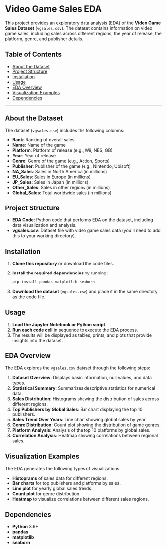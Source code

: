 # Video Game Sales EDA

This project provides an exploratory data analysis (EDA) of the **Video Game Sales Dataset** (`vgsales.csv`). The dataset contains information on video game sales, including sales across different regions, the year of release, the platform, genre, and publisher details.

## Table of Contents

- [About the Dataset](#about-the-dataset)
- [Project Structure](#project-structure)
- [Installation](#installation)
- [Usage](#usage)
- [EDA Overview](#eda-overview)
- [Visualization Examples](#visualization-examples)
- [Dependencies](#dependencies)

---

## About the Dataset

The dataset (`vgsales.csv`) includes the following columns:

- **Rank**: Ranking of overall sales
- **Name**: Name of the game
- **Platform**: Platform of release (e.g., Wii, NES, GB)
- **Year**: Year of release
- **Genre**: Genre of the game (e.g., Action, Sports)
- **Publisher**: Publisher of the game (e.g., Nintendo, Ubisoft)
- **NA_Sales**: Sales in North America (in millions)
- **EU_Sales**: Sales in Europe (in millions)
- **JP_Sales**: Sales in Japan (in millions)
- **Other_Sales**: Sales in other regions (in millions)
- **Global_Sales**: Total worldwide sales (in millions)

## Project Structure

- **EDA Code**: Python code that performs EDA on the dataset, including data visualization and analysis.
- **vgsales.csv**: Dataset file with video game sales data (you'll need to add this to your working directory).

## Installation

1. **Clone this repository** or download the code files.
2. **Install the required dependencies** by running:

   ```bash
   pip install pandas matplotlib seaborn
   ```

3. **Download the dataset** (`vgsales.csv`) and place it in the same directory as the code file.

## Usage

1. **Load the Jupyter Notebook or Python script**.
2. **Run each code cell** in sequence to execute the EDA process.
3. The results will be displayed as tables, prints, and plots that provide insights into the dataset.

## EDA Overview

The EDA explores the `vgsales.csv` dataset through the following steps:

1. **Dataset Overview**: Displays basic information, null values, and data types.
2. **Statistical Summary**: Summarizes descriptive statistics for numerical data.
3. **Sales Distribution**: Histograms showing the distribution of sales across different regions.
4. **Top Publishers by Global Sales**: Bar chart displaying the top 10 publishers.
5. **Sales Trend Over Years**: Line chart showing global sales by year.
6. **Genre Distribution**: Count plot showing the distribution of game genres.
7. **Platform Analysis**: Analysis of the top 10 platforms by global sales.
8. **Correlation Analysis**: Heatmap showing correlations between regional sales.

## Visualization Examples

The EDA generates the following types of visualizations:

- **Histograms** of sales data for different regions.
- **Bar charts** for top publishers and platforms by sales.
- **Line plot** for yearly global sales trends.
- **Count plot** for genre distribution.
- **Heatmap** to visualize correlations between different sales regions.

## Dependencies

- **Python** 3.6+
- **pandas**
- **matplotlib**
- **seaborn**
